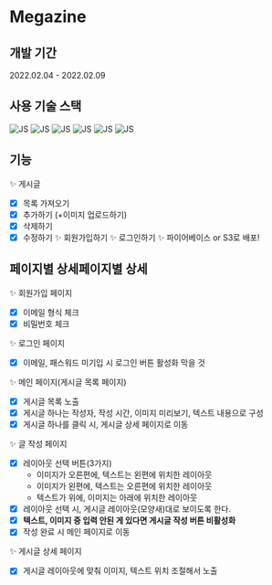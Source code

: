 # Megazine

## 개발 기간

2022.02.04 - 2022.02.09

## 사용 기술 스택

![JS](https://img.shields.io/badge/HTML5-E34F26?style=flat-square&logo=HTML5&logoColor=fff&fontColor=fff)
![JS](https://img.shields.io/badge/CSS3-1572B6?style=flat-square&logo=CSS3&logoColor=fff&fontColor=fff)
![JS](https://img.shields.io/badge/JavaScript-F7DF1E?style=flat-square&logo=JavaScript&logoColor=fff&fontColor=fff)
![JS](https://img.shields.io/badge/React-61DAFB?style=flat-square&logo=React&logoColor=fff&fontColor=fff)
![JS](https://img.shields.io/badge/Redux-764ABC?style=flat-square&logo=Redux&logoColor=fff&fontColor=fff)
![JS](https://img.shields.io/badge/styledComponents-DB7093?style=flat-square&logo=styled-components&logoColor=fff&fontColor=fff)

## 기능

✨ 게시글
  - [x] 목록 가져오기
  - [x] 추가하기 (+이미지 업로드하기)
  - [x] 삭제하기
  - [x] 수정하기
✨ 회원가입하기
✨ 로그인하기
✨ 파이어베이스 or S3로 배포!

## 페이지별 상세페이지별 상세

✨ 회원가입 페이지

   - [x] 이메일 형식 체크
   - [x] 비밀번호 체크

✨ 로그인 페이지

   - [x] 이메일, 패스워드 미기입 시 로그인 버튼 활성화 막을 것

✨ 메인 페이지(게시글 목록 페이지)

   - [x] 게시글 목록 노출
   - [x] 게시글 하나는 작성자, 작성 시간, 이미지 미리보기, 텍스트 내용으로 구성
   - [x] 게시글 하나를 클릭 시, 게시글 상세 페이지로 이동

✨ 글 작성 페이지
   - [x] 레이아웃 선택 버튼(3가지)
     - 이미지가 오른편에, 텍스트는 왼편에 위치한 레이아웃
     - 이미지가 왼편에, 텍스트는 오른편에 위치한 레이아웃
     - 텍스트가 위에, 이미지는 아래에 위치한 레이아웃
   - [x] 레이아웃 선택 시, 게시글 레이아웃(모양새)대로 보이도록 한다.
   - [x] **텍스트, 이미지 중 입력 안된 게 있다면 게시글 작성 버튼 비활성화**
   - [x] 작성 완료 시 메인 페이지로 이동

✨ 게시글 상세 페이지

   - [x] 게시글 레이아웃에 맞춰 이미지, 텍스트 위치 조절해서 노출
